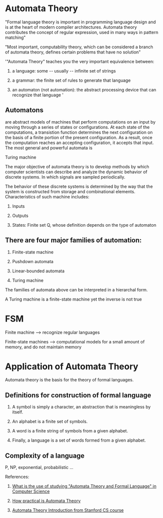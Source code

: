 # Automata Theory

"Formal language theory is important in programming language design and is at the heart of modern compiler architectures. Automata theory contributes the concept of 
regular expression, used in many ways in pattern matching"

"Most important, computability theory, which can be considered a branch of automata theory, defines certain problems that have no solution"

'"Automata Theory" teaches you the very important equivalence between: 
  
  1. a language: some -- usually -- infinite set of strings

  2. a grammar: the finite set of rules to generate that language

  3. an automaton (not automation): the abstract processing device that can recognize that language
'

## Automatons 

are abstract models of machines that perform computations on an input by moving through a series of states or configurations. At each state of the computations,
a transistion function determines the next configuration on the basis of a finite portion of the present configuration. As a result, once the computation reaches an accepting
configuration, it accepts that input. The most general and powerful automata is

Turing machine

The major objective of automata theory is to develop methods by which computer scientists can describe and analyze the dynamic behavior of discrete systems. In which signals 
are sampled periodically. 

The behavior of these discrete systems is determined by the way that the system is constructed from storage and combinational elements. Characteristics of such machine includes:

  1. Inputs

  2. Outputs

  3. States: Finite set Q, whose definition depends on the type of automaton

## There are four major families of automation:

  1. Finite-state machine

  2. Pushdown automata

  3. Linear-bounded automata

  4. Turing machine

The families of automata above can be interpreted in a hierarchal form.

A Turing machine is a finite-state machine yet the inverse is not true

# FSM 
Finite machine --> recognize regular languages

Finite-state machines --> computational models for a small amount of memory, and do not maintain memory

# Application of Automata Theory

Automata theory is the basis for the theory of formal languages. 

## Definitions for construction of formal language

  1. A symbol is simply a character, an abstraction that is meaningless by itself.

  2. An alphabet is a finite set of symbols.

  3. A word is a finite string of symbols from a given alphabet.

  4. Finally, a language is a set of words formed from a given alphabet.

## Complexity of a language

P, NP, exponential, probabilistic ...

References:

1. [What is the use of studying "Automata Theory and Formal Language" in Computer Science](https://www.quora.com/What-is-the-use-of-studying-Automata-Theory-and-Formal-Language-in-Computer-Science)

2. [How practical is Automata Theory](http://cstheory.stackexchange.com/questions/8539/how-practical-is-automata-theory)

3. [Automata Theory Introduction from Stanford CS course](http://cs.stanford.edu/people/eroberts/courses/soco/projects/2004-05/automata-theory/basics.html)
